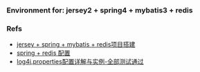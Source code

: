 ### Environment for: jersey2 + spring4 + mybatis3 + redis



### Refs
- [jersey + spring + mybatis + redis项目搭建](http://blog.csdn.net/ishangxinyu/article/details/51881260)
- [spring + redis 配置](http://blog.csdn.net/ishangxinyu/article/details/51861531)
- [log4j.properties配置详解与实例-全部测试通过](http://blog.csdn.net/qq_30175203/article/details/52084127)


